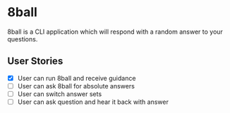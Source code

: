 # 8ball

8ball is a CLI application which will respond with a random answer to your questions.

## User Stories
- [x] User can run 8ball and receive guidance
- [ ] User can ask 8ball for absolute answers
- [ ] User can switch answer sets
- [ ] User can ask question and hear it back with answer
